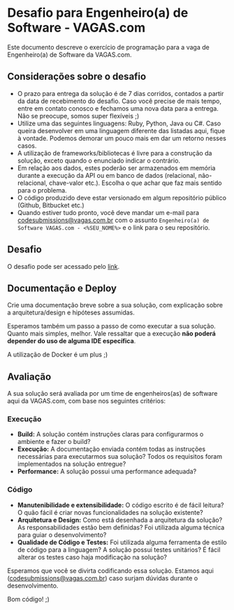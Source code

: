 # Desafio para Engenheiro(a) de Software - VAGAS.com

Este documento descreve o exercício de programação para a vaga de Engenheiro(a) de Software da VAGAS.com.

## Considerações sobre o desafio

* O prazo para entrega da solução é de 7 dias corridos, contados a partir da data de recebimento do desafio. Caso você precise de mais tempo, entre em contato conosco e fechamos uma nova data para a entrega. Não se preocupe, somos super flexíveis ;)
* Utilize uma das seguintes linguagens: Ruby, Python, Java ou C#. Caso queira desenvolver em uma linguagem diferente das listadas aqui, fique à vontade. Podemos demorar um pouco mais em dar um retorno nesses casos.
* A utilização de frameworks/bibliotecas é livre para a construção da solução, exceto quando o enunciado indicar o contrário.
* Em relação aos dados, estes poderão ser armazenados em memória durante a execução da API ou em banco de dados (relacional, não-relacional, chave-valor etc.). Escolha o que achar que faz mais sentido para o problema.
* O código produzido deve estar versionado em algum repositório público (Github, Bitbucket etc.)
* Quando estiver tudo pronto, você deve mandar um e-mail para codesubmissions@vagas.com.br com o assunto `Engenheiro(a) de Software VAGAS.com - <%SEU_NOME%>` e o link para o seu repositório.


## Desafio

O desafio pode ser acessado pelo [link](desafio-tecnico.md).

## Documentação e Deploy

Crie uma documentação breve sobre a sua solução, com explicação sobre a arquitetura/design e hipóteses assumidas.

Esperamos também um passo a passo de como executar a sua solução. Quanto mais simples, melhor. Vale ressaltar que a execução **não poderá depender do uso de alguma IDE específica**.

A utilização de Docker é um plus ;)

## Avaliação

A sua solução será avaliada por um time de engenheiros(as) de software aqui da VAGAS.com, com base nos seguintes critérios:

### Execução

* **Build:** A solução contém instruções claras para configurarmos o ambiente e fazer o build?
* **Execução:** A documentação enviada contém todas as instruções necessárias para executarmos sua solução? Todos os requisitos foram implementados na solução entregue?
* **Performance:** A solução possui uma performance adequada?

### Código

* **Manutenibilidade e extensibilidade:** O código escrito é de fácil leitura? O quão fácil é criar novas funcionalidades na solução existente?
* **Arquitetura e Design:** Como está desenhada a arquitetura da solução? As responsabilidades estão bem definidas? Foi utilizada alguma técnica para guiar o desenvolvimento?
* **Qualidade de Código e Testes:** Foi utilizada alguma ferramenta de estilo de código para a linguagem? A solução possui testes unitários? É fácil alterar os testes caso haja modificação na solução?

Esperamos que você se divirta codificando essa solução. Estamos aqui (codesubmissions@vagas.com.br) caso surjam dúvidas durante o desenvolvimento.

Bom código! ;)
